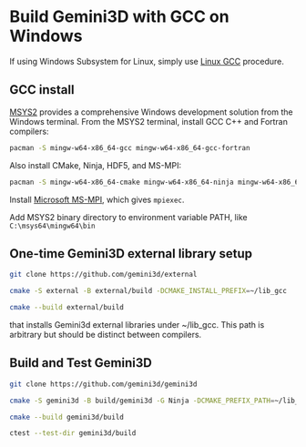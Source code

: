 # Build Gemini3D with GCC on Windows

If using Windows Subsystem for Linux, simply use [Linux GCC](./Linux_gcc.md) procedure.

## GCC install

[MSYS2](https://www.scivision.dev/install-msys2-windows)
provides a comprehensive Windows development solution from the Windows terminal.
From the MSYS2 terminal, install GCC C++ and Fortran compilers:

```sh
pacman -S mingw-w64-x86_64-gcc mingw-w64-x86_64-gcc-fortran
```

Also install CMake, Ninja, HDF5, and MS-MPI:

```sh
pacman -S mingw-w64-x86_64-cmake mingw-w64-x86_64-ninja mingw-w64-x86_64-hdf5 mingw-w64-x86_64-msmpi
```

Install
[Microsoft MS-MPI](https://docs.microsoft.com/en-us/message-passing-interface/microsoft-mpi-release-notes),
which gives `mpiexec`.

Add MSYS2 binary directory to environment variable PATH, like `C:\msys64\mingw64\bin`

## One-time Gemini3D external library setup

```sh
git clone https://github.com/gemini3d/external

cmake -S external -B external/build -DCMAKE_INSTALL_PREFIX=~/lib_gcc

cmake --build external/build
```

that installs Gemini3d external libraries under ~/lib_gcc.
This path is arbitrary but should be distinct between compilers.

## Build and Test Gemini3D

```sh
git clone https://github.com/gemini3d/gemini3d

cmake -S gemini3d -B build/gemini3d -G Ninja -DCMAKE_PREFIX_PATH=~/lib_gcc

cmake --build gemini3d/build

ctest --test-dir gemini3d/build
```
